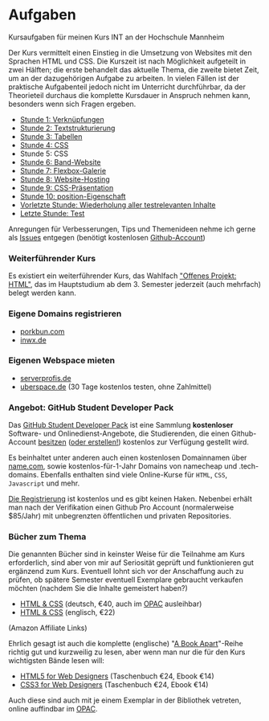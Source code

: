 # Aufgaben

Kursaufgaben für meinen Kurs INT an der Hochschule Mannheim

Der Kurs vermittelt einen Einstieg in die Umsetzung von Websites mit den Sprachen HTML und CSS. Die Kurszeit ist nach Möglichkeit aufgeteilt in zwei Hälften; die erste behandelt das aktuelle Thema, die zweite bietet Zeit, um an der dazugehörigen Aufgabe zu arbeiten. In vielen Fällen ist der praktische Aufgabenteil jedoch nicht im Unterricht durchführbar, da der Theorieteil durchaus die komplette Kursdauer in Anspruch nehmen kann, besonders wenn sich Fragen ergeben.

- [Stunde 1: Verknüpfungen](uebung_01.md)
- [Stunde 2: Textstrukturierung](uebung_02.md)
- [Stunde 3: Tabellen](uebung_03.md)
- [Stunde 4: CSS](uebung_04.md)
- Stunde 5: CSS
- [Stunde 6: Band-Website](uebung_06.md)
- [Stunde 7: Flexbox-Galerie](uebung_07.md)
- [Stunde 8: Website-Hosting](uebung_08.md)
- [Stunde 9: CSS-Präsentation](uebung_09.md)
- [Stunde 10: position-Eigenschaft](uebung_10.md)
- [Vorletzte Stunde: Wiederholung aller testrelevanten Inhalte](test-vorbereitung.md)
- [Letzte Stunde: Test](https://quiz2.arnorichter.de/)

Anregungen für Verbesserungen, Tips und Themenideen nehme ich gerne als [Issues](../../issues) entgegen (benötigt kostenlosen [Github-Account](https://github.com/join))

### Weiterführender Kurs

Es existiert ein weiterführender Kurs, das Wahlfach ["Offenes Projekt: HTML"](https://github.com/oelna/hsma-html), das im Hauptstudium ab dem 3. Semester jederzeit (auch mehrfach) belegt werden kann.

### Eigene Domains registrieren

- [porkbun.com](https://porkbun.com)
- [inwx.de](https://www.inwx.com/de/)

### Eigenen Webspace mieten

- [serverprofis.de](https://www.serverprofis.de/)
- [uberspace.de](https://uberspace.de/de/) (30 Tage kostenlos testen, ohne Zahlmittel)

### Angebot: GitHub Student Developer Pack

Das [GitHub Student Developer Pack](https://education.github.com/pack) ist eine Sammlung **kostenloser** Software- und Onlinedienst-Angebote, die Studierenden, die einen Github-Account [besitzen](https://education.github.com/benefits) ([oder erstellen!](https://github.com/join)) kostenlos zur Verfügung gestellt wird.

Es beinhaltet unter anderen auch einen kostenlosen Domainnamen über [name.com](https://name.com/), sowie kostenlos-für-1-Jahr Domains von namecheap und .tech-domains. Ebenfalls enthalten sind viele Online-Kurse für `HTML`, `CSS`, `Javascript` und mehr.

[Die Registrierung](https://education.github.com/pack) ist kostenlos und es gibt keinen Haken. Nebenbei erhält man nach der Verifikation einen Github Pro Account (normalerweise $85/Jahr) mit unbegrenzten öffentlichen und privaten Repositories.

### Bücher zum Thema

Die genannten Bücher sind in keinster Weise für die Teilnahme am Kurs erforderlich, sind aber von mir auf Seriosität geprüft und funktionieren gut ergänzend zum Kurs. Eventuell lohnt sich vor der Anschaffung auch zu prüfen, ob spätere Semester eventuell Exemplare gebraucht verkaufen möchten (nachdem Sie die Inhalte gemeistert haben?)

- [HTML & CSS](https://amzn.to/2TEietP) (deutsch, €40, auch im [OPAC](https://bsz.ibs-bw.de/opac24) ausleihbar)
- [HTML & CSS](https://amzn.to/38Hd1pz) (englisch, €22)

(Amazon Affiliate Links)

Ehrlich gesagt ist auch die komplette (englische) "[A Book Apart](https://abookapart.com/collections/books)"-Reihe richtig gut und kurzweilig zu lesen, aber wenn man nur die für den Kurs wichtigsten Bände lesen will:

- [HTML5 for Web Designers](https://abookapart.com/products/html5-for-web-designers) (Taschenbuch €24, Ebook €14)
- [CSS3 for Web Designers](https://abookapart.com/products/css3-for-web-designers) (Taschenbuch €24, Ebook €14)

Auch diese sind auch mit je einem Exemplar in der Bibliothek vetreten, online auffindbar im [OPAC](https://bsz.ibs-bw.de/opac24).
